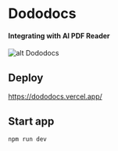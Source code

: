 # Dododocs

#### Integrating with AI PDF Reader

![alt Dododocs](https://dododocs.vercel.app/thumbnail.png)

## Deploy

https://dododocs.vercel.app/

## Start app

`npm run dev`
